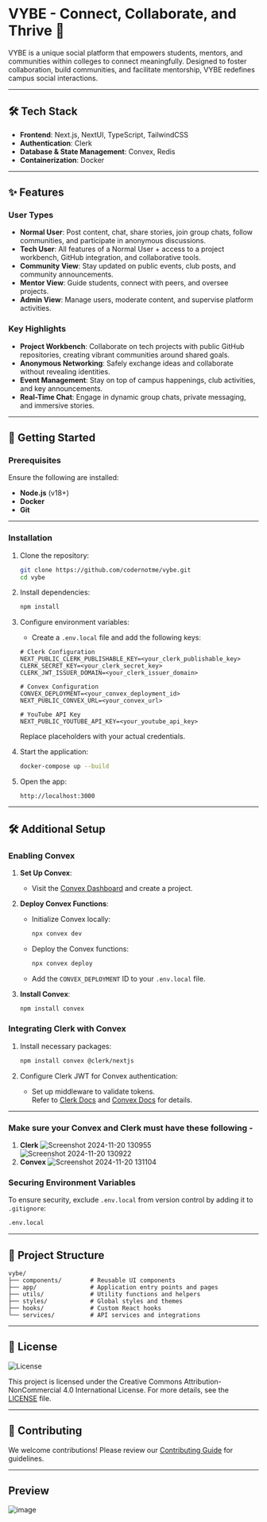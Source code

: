 # VYBE - Connect, Collaborate, and Thrive 🚀

VYBE is a unique social platform that empowers students, mentors, and communities within colleges to connect meaningfully. Designed to foster collaboration, build communities, and facilitate mentorship, VYBE redefines campus social interactions.

---

## 🛠️ Tech Stack
- **Frontend**: Next.js, NextUI, TypeScript, TailwindCSS  
- **Authentication**: Clerk  
- **Database & State Management**: Convex, Redis  
- **Containerization**: Docker  

---

## ✨ Features

### User Types
- **Normal User**: Post content, chat, share stories, join group chats, follow communities, and participate in anonymous discussions.  
- **Tech User**: All features of a Normal User + access to a project workbench, GitHub integration, and collaborative tools.  
- **Community View**: Stay updated on public events, club posts, and community announcements.  
- **Mentor View**: Guide students, connect with peers, and oversee projects.  
- **Admin View**: Manage users, moderate content, and supervise platform activities.  

### Key Highlights
- **Project Workbench**: Collaborate on tech projects with public GitHub repositories, creating vibrant communities around shared goals.  
- **Anonymous Networking**: Safely exchange ideas and collaborate without revealing identities.  
- **Event Management**: Stay on top of campus happenings, club activities, and key announcements.  
- **Real-Time Chat**: Engage in dynamic group chats, private messaging, and immersive stories.  

---

## 🚀 Getting Started

### Prerequisites
Ensure the following are installed:  
- **Node.js** (v18+)  
- **Docker**  
- **Git**  

---

### Installation

1. Clone the repository:
   ```bash
   git clone https://github.com/codernotme/vybe.git
   cd vybe
   ```

2. Install dependencies:
   ```bash
   npm install
   ```

3. Configure environment variables:
   - Create a `.env.local` file and add the following keys:

   ```env
   # Clerk Configuration
   NEXT_PUBLIC_CLERK_PUBLISHABLE_KEY=<your_clerk_publishable_key>
   CLERK_SECRET_KEY=<your_clerk_secret_key>
   CLERK_JWT_ISSUER_DOMAIN=<your_clerk_issuer_domain>

   # Convex Configuration
   CONVEX_DEPLOYMENT=<your_convex_deployment_id>
   NEXT_PUBLIC_CONVEX_URL=<your_convex_url>

   # YouTube API Key
   NEXT_PUBLIC_YOUTUBE_API_KEY=<your_youtube_api_key>
   ```

   Replace placeholders with your actual credentials.

4. Start the application:
   ```bash
   docker-compose up --build
   ```

5. Open the app:
   ```
   http://localhost:3000
   ```

---

## 🛠️ Additional Setup

### Enabling Convex

1. **Set Up Convex**:
   - Visit the [Convex Dashboard](https://dashboard.convex.dev/) and create a project.

2. **Deploy Convex Functions**:
   - Initialize Convex locally:
     ```bash
     npx convex dev
     ```
   - Deploy the Convex functions:
     ```bash
     npx convex deploy
     ```
   - Add the `CONVEX_DEPLOYMENT` ID to your `.env.local` file.

3. **Install Convex**:
   ```bash
   npm install convex
   ```

### Integrating Clerk with Convex

1. Install necessary packages:
   ```bash
   npm install convex @clerk/nextjs
   ```

2. Configure Clerk JWT for Convex authentication:  
   - Set up middleware to validate tokens.  
   Refer to [Clerk Docs](https://clerk.com/docs/) and [Convex Docs](https://docs.convex.dev/auth/clerk) for details.

---

### Make sure your Convex and Clerk must have these following -
1) **Clerk**
   ![Screenshot 2024-11-20 130955](https://github.com/user-attachments/assets/563b2953-6ec6-4102-9c64-e5ae2d889719)
   ![Screenshot 2024-11-20 130922](https://github.com/user-attachments/assets/85265679-5f1f-463f-ba23-bac72443a41e)
2) **Convex**
   ![Screenshot 2024-11-20 131104](https://github.com/user-attachments/assets/66839ca7-7dd9-4e62-9fb4-55c2ee7963d5)


### Securing Environment Variables
To ensure security, exclude `.env.local` from version control by adding it to `.gitignore`:
```bash
.env.local
```

---

## 📂 Project Structure
```
vybe/
├── components/        # Reusable UI components
├── app/               # Application entry points and pages
├── utils/             # Utility functions and helpers
├── styles/            # Global styles and themes
├── hooks/             # Custom React hooks
└── services/          # API services and integrations
```

---

## 📄 License
![License](https://img.shields.io/badge/License-CreativeCommons%20BY--NC%204.0%20International-blue)

This project is licensed under the Creative Commons Attribution-NonCommercial 4.0 International License.
For more details, see the [LICENSE](./LICENSE) file.

---

## 🤝 Contributing
We welcome contributions! Please review our [Contributing Guide](CONTRIBUTING.md) for guidelines.

---

## Preview
![image](https://github.com/user-attachments/assets/cc8ea663-5f2d-4aa1-b3b4-752ba639a655)
